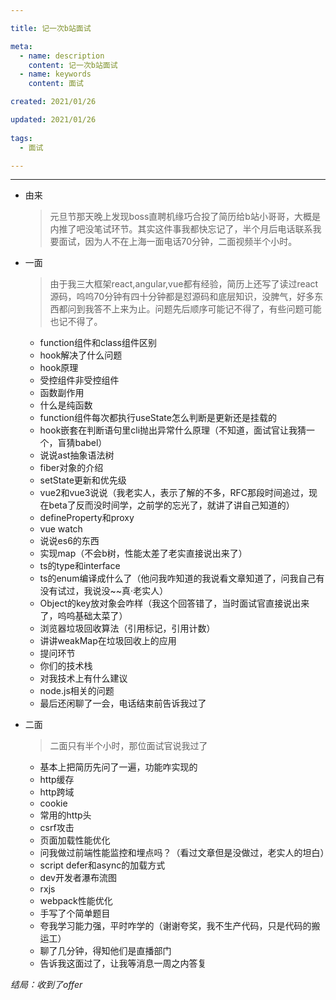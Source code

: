 ```yaml
---

title: 记一次b站面试

meta:
  - name: description
    content: 记一次b站面试
  - name: keywords
    content: 面试

created: 2021/01/26

updated: 2021/01/26
 
tags:
  - 面试

---
```


---

- 由来
  >元旦节那天晚上发现boss直聘机缘巧合投了简历给b站小哥哥，大概是内推了吧没笔试环节。其实这件事我都快忘记了，半个月后电话联系我要面试，因为人不在上海一面电话70分钟，二面视频半个小时。
- 一面
  >由于我三大框架react,angular,vue都有经验，简历上还写了读过react源码，呜呜70分钟有四十分钟都是怼源码和底层知识，没脾气，好多东西都问到我答不上来为止。问题先后顺序可能记不得了，有些问题可能也记不得了。
  - function组件和class组件区别 
  - hook解决了什么问题
  - hook原理
  - 受控组件非受控组件
  - 函数副作用
  - 什么是纯函数
  - function组件每次都执行useState怎么判断是更新还是挂载的
  - hook嵌套在判断语句里cli抛出异常什么原理（不知道，面试官让我猜一个，盲猜babel）
  - 说说ast抽象语法树
  - fiber对象的介绍
  - setState更新和优先级
  - vue2和vue3说说（我老实人，表示了解的不多，RFC那段时间追过，现在beta了反而没时间学，之前学的忘光了，就讲了讲自己知道的）
  - defineProperty和proxy
  - vue watch
  - 说说es6的东西
  - 实现map（不会b树，性能太差了老实直接说出来了）
  - ts的type和interface
  - ts的enum编译成什么了（他问我咋知道的我说看文章知道了，问我自己有没有试过，我说没~~真·老实人）
  - Object的key放对象会咋样（我这个回答错了，当时面试官直接说出来了，呜呜基础太菜了）
  - 浏览器垃圾回收算法（引用标记，引用计数）
  - 讲讲weakMap在垃圾回收上的应用
  - 提问环节
  - 你们的技术栈
  - 对我技术上有什么建议
  - node.js相关的问题
  - 最后还闲聊了一会，电话结束前告诉我过了

- 二面

    >二面只有半个小时，那位面试官说我过了
    - 基本上把简历先问了一遍，功能咋实现的
    - http缓存
    - http跨域
    - cookie
    - 常用的http头
    - csrf攻击
    - 页面加载性能优化
    - 问我做过前端性能监控和埋点吗？（看过文章但是没做过，老实人的坦白）
    - script defer和async的加载方式
    - dev开发者瀑布流图
    - rxjs
    - webpack性能优化
    - 手写了个简单题目
    - 夸我学习能力强，平时咋学的（谢谢夸奖，我不生产代码，只是代码的搬运工）
    - 聊了几分钟，得知他们是直播部门
    - 告诉我这面过了，让我等消息一周之内答复

*结局：收到了offer*